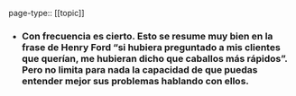 page-type:: [[topic]]
- ### Con frecuencia es cierto. Esto se resume muy bien en la frase de Henry Ford “si hubiera preguntado a mis clientes que querían, me hubieran dicho que caballos más rápidos”. Pero no limita para nada la capacidad de que puedas entender mejor sus problemas hablando con ellos.


